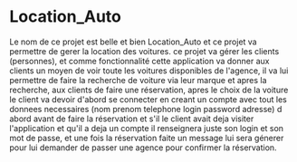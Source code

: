 # Location_Auto
Le nom de ce projet est belle et bien Location_Auto et ce projet va permettre de gerer la location des voitures.
ce projet va gérer les clients (personnes), et comme fonctionnalité cette application va donner aux clients un moyen de voir toute les voitures disponibles de l'agence, il va lui permettre de faire la recherche de voiture via leur marque et apres la recherche, aux clients de faire une réservation, apres le choix de la voiture le client va devoir d'abord se connecter en creant un compte avec tout les donnees necessaires (nom prenom telephone login password adresse) d abord avant de faire la réservation et s'il le client avait deja visiter l'application et qu'il a deja un compte il renseignera juste son login et son mot de passe, et une fois la réservation faite un message lui sera génerer pour lui demander de passer une agence pour confirmer la réservation.
